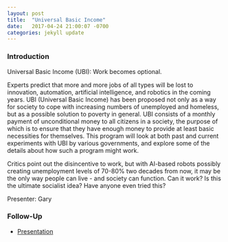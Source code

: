 ```yaml
---
layout: post
title:  "Universal Basic Income"
date:   2017-04-24 21:00:07 -0700
categories: jekyll update
---
```



### Introduction

Universal Basic Income (UBI): Work becomes optional.

Experts predict that more and more jobs of all types will be lost to innovation, automation, artificial intelligence, and robotics in the coming years. UBI (Universal Basic Income) has been proposed not only as a way for society to cope with increasing numbers of unemployed and homeless, but as a possible solution to poverty in general. UBI consists of a monthly payment of unconditional money to all citizens in a society, the purpose of which is to ensure that they have enough money to provide at least basic necessities for themselves. This program will look at both past and current experiments with UBI by various governments, and explore some of the details about how such a program might work. 

Critics point out the disincentive to work, but with AI-based robots possibly creating unemployment levels of 70-80% two decades from now, it may be the only way people can live - and society can function. 
Can it work? Is this the ultimate socialist idea? Have anyone even tried this?


Presenter: Gary

### Follow-Up

* [Presentation](/assets/present/ubi.pdf) 
